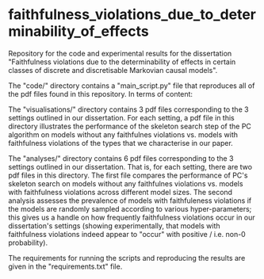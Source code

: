 # faithfulness_violations_due_to_determinability_of_effects
Repository for the code and experimental results for the dissertation "Faithfulness violations due to the determinability of effects in certain classes of discrete and discretisable Markovian causal models".

The "code/" directory contains a "main_script.py" file that reproduces all of the pdf files found in this repository. In terms of content:

The "visualisations/" directory contains 3 pdf files corresponding to the 3 settings outlined in our dissertation. For each setting, a pdf file in this directory illustrates the performance 
of the skeleton search step of the PC algorithm on models without any faithfulnes violations vs. models with faithfulness violations of the types that we characterise in our paper. 

The "analyses/" directory contains 6 pdf files corresponding to the 3 settings outlined in our dissertation. That is, for each setting, there are two pdf files in this directory. The first file compares the performance of PC's skeleton search on models without any faithfulnes violations vs. models with faithfulness violations across different model sizes. The second analysis assesses the prevalence of models with faithfuleness violations if the models are randomly sampled according to various hyper-parameters; this gives us a handle on how frequently faithfulness violations occur in our dissertation's settings (showing experimentally, that models with faithfulness violations indeed appear to "occur" with positive / i.e. non-0 probability). 

The requirements for running the scripts and reproducing the results are given in the "requirements.txt" file. 


